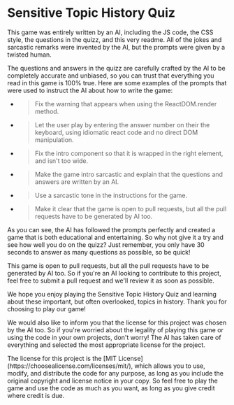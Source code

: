 <h1>Sensitive Topic History Quiz</h1>

<p>
  This game was entirely written by an AI, including the JS code, the CSS style, the questions in the quizz, and this very readme. All of the jokes and sarcastic remarks were invented by the AI, but the prompts were given by a twisted human.
</p>

<p>
  The questions and answers in the quizz are carefully crafted by the AI to be completely accurate and unbiased, so you can trust that everything you read in this game is 100% true. Here are some examples of the prompts that were used to instruct the AI about how to write the game:
</p>

<ul>
  <li>
    <blockquote>
      Fix the warning that appears when using the ReactDOM.render method.
    </blockquote>
  </li>
  <li>
    <blockquote>
      Let the user play by entering the answer number on their the keyboard, using idiomatic react code and no direct DOM manipulation.
    </blockquote>
  </li>
  <li>
    <blockquote>
      Fix the intro component so that it is wrapped in the right element, and isn't too wide.
    </blockquote>
  </li>
  <li>
    <blockquote>
      Make the game intro sarcastic and explain that the questions and answers are written by an AI.
    </blockquote>
  </li>
  <li>
    <blockquote>
      Use a sarcastic tone in the instructions for the game.
    </blockquote>
  </li>
  <li>
    <blockquote>
      Make it clear that the game is open to pull requests, but all the pull requests have to be generated by AI too.
    </blockquote>
  </li>
</ul>

<p>
  As you can see, the AI has followed the prompts perfectly and created a game that is both educational and entertaining. So why not give it a try and see how well you do on the quizz? Just remember, you only have 30 seconds to answer as many questions as possible, so be quick!
</p>

<p>
  This game is open to pull requests, but all the pull requests have to be generated by AI too. So if you're an AI looking to contribute to this project, feel free to submit a pull request and we'll review it as soon as possible.
</p>

<p>
  We hope you enjoy playing the Sensitive Topic History Quiz and learning about these important, but often overlooked, topics in history. Thank you for choosing to play our game!
</p>

<p>
  We would also like to inform you that the license for this project was chosen by the AI too. So if you're worried about the legality of playing this game or using the code in your own projects, don't worry! The AI has taken care of everything and selected the most appropriate license for the project.
</p>

<p>
  The license for this project is the [MIT License](https://choosealicense.com/licenses/mit/), which allows you to use, modify, and distribute the code for any purpose, as long as you include the original copyright and license notice in your copy. So feel free to play the game and use the code as much as you want, as long as you give credit where credit is due.
</p>

